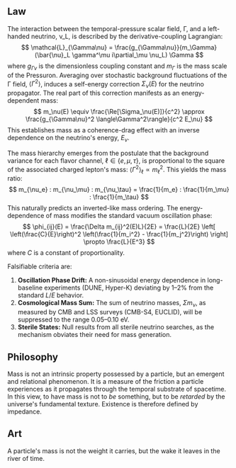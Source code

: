 ## Law
The interaction between the temporal-pressure scalar field, Γ, and a left-handed neutrino, ν_L, is described by the derivative-coupling Lagrangian:
$$
\mathcal{L}_{\Gamma\nu} = \frac{g_{\Gamma\nu}}{m_\Gamma} (\bar{\nu}_L \gamma^\mu i\partial_\mu \nu_L) \Gamma
$$
where $g_{\Gamma\nu}$ is the dimensionless coupling constant and $m_\Gamma$ is the mass scale of the Pressuron. Averaging over stochastic background fluctuations of the Γ field, $\langle\Gamma^2\rangle$, induces a self-energy correction $\Sigma_\nu(E)$ for the neutrino propagator. The real part of this correction manifests as an energy-dependent mass:
$$
m_\nu(E) \equiv \frac{\Re[\Sigma_\nu(E)]}{c^2} \approx \frac{g_{\Gamma\nu}^2 \langle\Gamma^2\rangle}{c^2 E_\nu}
$$
This establishes mass as a coherence-drag effect with an inverse dependence on the neutrino's energy, $E_\nu$.

The mass hierarchy emerges from the postulate that the background variance for each flavor channel, $\ell \in \{e, \mu, \tau\}$, is proportional to the square of the associated charged lepton's mass: $\langle\Gamma^2\rangle_\ell \propto m_\ell^2$. This yields the mass ratio:
$$
m_{\nu_e} : m_{\nu_\mu} : m_{\nu_\tau} = \frac{1}{m_e} : \frac{1}{m_\mu} : \frac{1}{m_\tau}
$$
This naturally predicts an inverted-like mass ordering. The energy-dependence of mass modifies the standard vacuum oscillation phase:
$$
\phi_{ij}(E) = \frac{\Delta m_{ij}^2(E)L}{2E} = \frac{L}{2E} \left[ \left(\frac{C}{E}\right)^2 \left(\frac{1}{m_i^2} - \frac{1}{m_j^2}\right) \right] \propto \frac{L}{E^3}
$$
where $C$ is a constant of proportionality.

Falsifiable criteria are:
1.  **Oscillation Phase Drift:** A non-sinusoidal energy dependence in long-baseline experiments (DUNE, Hyper-K) deviating by 1–2% from the standard $L/E$ behavior.
2.  **Cosmological Mass Sum:** The sum of neutrino masses, $\Sigma m_\nu$, as measured by CMB and LSS surveys (CMB-S4, EUCLID), will be suppressed to the range 0.05–0.10 eV.
3.  **Sterile States:** Null results from all sterile neutrino searches, as the mechanism obviates their need for mass generation.

## Philosophy
Mass is not an intrinsic property possessed by a particle, but an emergent and relational phenomenon. It is a measure of the friction a particle experiences as it propagates through the temporal substrate of spacetime. In this view, to have mass is not to *be* something, but to be *retarded* by the universe's fundamental texture. Existence is therefore defined by impedance.

## Art
A particle's mass is not the weight it carries, but the wake it leaves in the river of time.